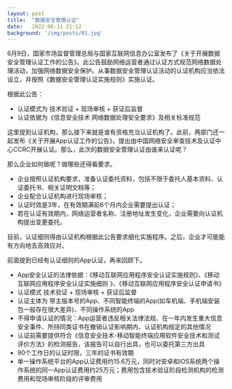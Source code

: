 ```yaml
---
layout: post
title:  "数据安全管理认证"
date:   2022-06-11 21:12
background: '/img/posts/01.jpg'
---
```


6月9日，国家市场监督管理总局与国家互联网信息办公室发布了《关于开展数据安全管理认证工作的公告》。此公告鼓励网络运营者通过认证方式规范网络数据处理活动，加强网络数据安全保护。从事数据安全管理认证活动的认证机构应当依法设立，并按照《数据安全管理认证实施规则》实施认证。

根据此公告：
- 认证模式为 技术验证 \+ 现场审核 \+ 获证后监督
- 认证依据为《信息安全技术 网络数据处理安全要求》及相关标准规范

这里提到认证机构，那么接下来就是谁有资格充当认证机构了。此前，两部门还一起发布《关于开展App认证工作的公告》，提出由中国网络安全审查技术及认证中心CCRC开展认证。那么，此次的数据安全管理认证由谁来认证呢？

那么企业如何做呢？做哪些还得看要求。

- 企业按照认证机构要求，准备认证委托资料，包括不限于委托人基本资料、认证委托书、相关证明文档等；
- 企业配合认证机构进行现场审核；
- 认证时效是3年，在有效期满前6个月内企业需要提出认证；
- 若在认证有效期内，网络运营者名称、注册地址发生变化，企业需要向认证机构提出变更委托。

目前，认证细则得由认证机构根据此公告要求细化实施程序。之后，企业才可能能有方向地去高效应对。

前面提到已经有认证细则的App认证，再来回顾下。

- App安全认证的法律依据：《移动互联网应用程序安全认证实施规则》、《移动互联网应用程序安全认证实施细则 》、《移动互联网应用程序安全认证申请书》
- 认证模式 技术验证 \+ 现场审核 \+ 获证后监督
- 认证主体为 带主版本号的App、不同智能终端的App\(如车机端、手机端安装包一般存在很大差异\)、不同操作系统的App
- 不得申请认证的情况：App运营者违反相关法律法规、在一年内发生重大信息安全事件、所持同类证书在撤销认证影响期内、认证机构规定的其他情况 
- 认证前需要提供符合《信息安全技术-移动智能终端应用软件安全技术和测试评价方法》的检测报告，该报告可以自行出具，也可以委托第三方出具
- 90个工作日的认证时限，三年的证书有效期
- 单一操作系统平台的App认证费用约15.6万元，同时对安卓和IOS系统两个操作系统的同一App认证费用约25万元；费用包含技术验证阶段检测机构的检测费用和现场审核阶段的评审费用

